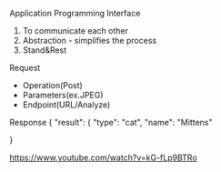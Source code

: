 Application Programming Interface
1. To communicate each other
2. Abstraction - simplifies the process
3. Stand&Rest

Request
- Operation(Post)
- Parameters(ex.JPEG)
- Endpoint(URL/Analyze)

Response
{
	"result": {
		"type": "cat",
		"name": "Mittens"
	
}



https://www.youtube.com/watch?v=kG-fLp9BTRo